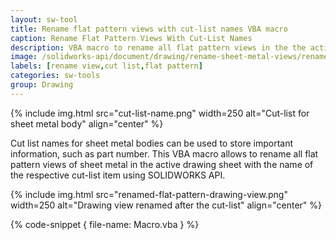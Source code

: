 ```yaml
---
layout: sw-tool
title: Rename flat pattern views with cut-list names VBA macro
caption: Rename Flat Pattern Views With Cut-List Names
description: VBA macro to rename all flat pattern views in the the active sheet after the respective cut-list names using SOLIDWORKS API
image: /solidworks-api/document/drawing/rename-sheet-metal-views/renamed-flat-pattern-drawing-view.png
labels: [rename view,cut list,flat pattern]
categories: sw-tools
group: Drawing
---
```

{% include img.html src="cut-list-name.png" width=250 alt="Cut-list for sheet metal body" align="center" %}

Cut list names for sheet metal bodies can be used to store important information, such as part number. This VBA macro allows to rename all flat pattern views of sheet metal in the active drawing sheet with the name of the respective cut-list item using SOLIDWORKS API.

{% include img.html src="renamed-flat-pattern-drawing-view.png" width=250 alt="Drawing view renamed after the cut-list" align="center" %}

{% code-snippet { file-name: Macro.vba } %}
